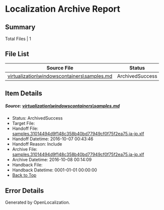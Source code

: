 # <a name='report-top'></a> Localization Archive Report

## Summary
 Total Files | 1

## File List
 Source File | Status | Details 
 ----------- | ------ | ------- 
 [virtualization\windowscontainers\samples.md](https://github.com/Microsoft/Virtualization-Documentation-Private/blob/839a3608cb6a36289330b3ef3c3fbafe6efb2f13/virtualization/windowscontainers/samples.md) | ArchivedSuccess | [Details](#4d0fb2ee5ce2be3fe1b616ff38f14269192f3fc9311)

## Item Details
##### <a name='4d0fb2ee5ce2be3fe1b616ff38f14269192f3fc9311'></a> Source: [virtualization\windowscontainers\samples.md](https://github.com/Microsoft/Virtualization-Documentation-Private/blob/839a3608cb6a36289330b3ef3c3fbafe6efb2f13/virtualization/windowscontainers/samples.md)
* Status: ArchivedSuccess
* Target File: 
* Handoff File: [samples.31014494d9f148c358b40bd77949cf0f75f2ea75.ja-jp.xlf](https://github.com/Microsoft/Virtualization-Documentation-Private.handoff/blob/c75fc2495464f7e4266c638516d1e24dc4171288/ol-handoff/Microsoft/Virtualization-Documentation-Private.ja-jp/live/samples.31014494d9f148c358b40bd77949cf0f75f2ea75.ja-jp.xlf)
* Handoff Datetime: 2016-10-07 00:43:46
* Handoff Reason: Include
* Archive File: [samples.31014494d9f148c358b40bd77949cf0f75f2ea75.ja-jp.xlf](https://github.com/Microsoft/Virtualization-Documentation-Private.handoff/blob/c71dcdd8e17d1a764c5fb714a845941c6cea5646/ol-archive/Microsoft/Virtualization-Documentation-Private.ja-jp/live/samples.31014494d9f148c358b40bd77949cf0f75f2ea75.ja-jp.xlf)
* Archive Datetime: 2016-10-08 00:14:09
* Handback File: 
* Handback Datetime: 0001-01-01 00:00:00
* [Back to Top](#report-top)


## Error Details

Generated by OpenLocalization.
